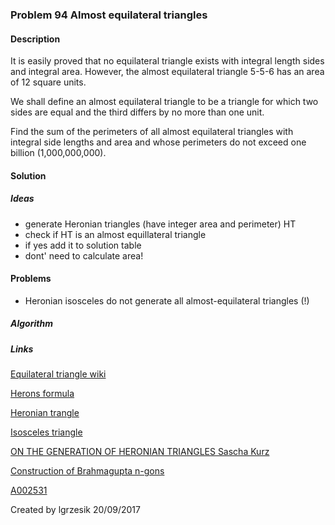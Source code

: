 
### Problem 94 Almost equilateral triangles

#### Description
It is easily proved that no equilateral triangle exists with integral length sides and integral area. However, the almost equilateral triangle 5-5-6 has an area of 12 square units.

We shall define an almost equilateral triangle to be a triangle for which two sides are equal and the third differs by no more than one unit.

Find the sum of the perimeters of all almost equilateral triangles with integral side lengths and area and whose perimeters do not exceed one billion (1,000,000,000).

#### Solution

##### Ideas
* generate Heronian triangles (have integer area and perimeter) HT
* check if HT is an almost equillateral triangle
* if yes add it to solution table
* dont' need to calculate area!

#### Problems 
* Heronian isosceles do not generate all almost-equilateral triangles (!)


##### Algorithm



##### Links
[Equilateral triangle wiki](https://en.wikipedia.org/wiki/Equilateral_triangle)

[Herons formula](https://www.mathsisfun.com/geometry/herons-formula.html)

[Heronian trangle](https://en.wikipedia.org/wiki/Heronian_triangle#Exact_formula_for_Heronian_triangles)

[Isosceles triangle](https://en.wikipedia.org/wiki/Isosceles_triangle)

[ON THE GENERATION OF HERONIAN TRIANGLES Sascha Kurz](http://sci-gems.math.bas.bg/jspui/bitstream/10525/382/1/sjc058-vol2-num2-2008.pdf)

[Construction of Brahmagupta n-gons](http://forumgeom.fau.edu/FG2005volume5/FG200515.pdf)

[A002531](https://oeis.org/A002531)

Created by lgrzesik 20/09/2017